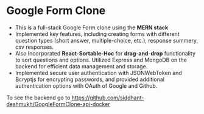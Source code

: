 # Google Form Clone

* This is a full-stack Google Form clone using the **MERN stack**
* Implemented key features, including creating forms with different question types (short answer, multiple-choice, etc.), response summery, csv responses.
* Also Incorporated **React-Sortable-Hoc** for **drag-and-drop** functionality to sort questions and options.
Utilized Express and MongoDB on the backend for efficient data management and storage.
* Implemented secure user authentication with JSONWebToken and Bcryptjs for encrypting passwords, and provided additional authentication options with OAuth of Google and Github.


To see the backend go to https://github.com/siddhant-deshmukh/GoogleFormClone-api-docker

